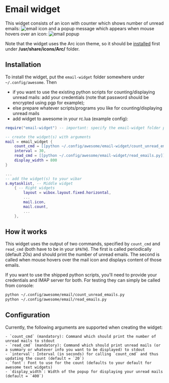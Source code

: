 # Email widget

This widget consists of an icon with counter which shows number of unread emails: ![email icon](./em-wid-1.png)
and a popup message which appears when mouse hovers over an icon: ![email popup](./em-wid-2.png)

Note that the widget uses the Arc icon theme, so it should be [installed](https://github.com/horst3180/arc-icon-theme#installation) first under **/usr/share/icons/Arc/** folder.

## Installation

To install the widget, put the `email-widget` folder somewhere under `~/.config/awesome`. Then

 - if you want to use the existing python scripts for counting/displaying unread mails: add your credentials (note that password should be encrypted using pgp for example);
 - else prepare whatever scripts/programs you like for counting/displaying unread mails
 - add widget to awesome in your rc.lua (example config):

```lua
require("email-widget") -- important: specify the email-widget folder path relative to your rc.lua!

-- create the widget(s) with arguments
mail = email_widget {
    count_cmd = [[python ~/.config/awesome/email-widget/count_unread_emails.py]],
    interval = 30,
    read_cmd = [[python ~/.config/awesome/email-widget/read_emails.py]],
    display_width = 800
}

...
-- add the widget(s) to your wibar
s.mytasklist, -- Middle widget
    { -- Right widgets
        layout = wibox.layout.fixed.horizontal,
        ...
        mail.icon,
        mail.count,
        ...
    },
```

## How it works

This widget uses the output of two commands, specified by `count_cmd` and `read_cmd` (both have to be in your `$PATH`).
The first is called periodically (default 20s) and should print the number of unread emails.
The second is called when mouse hovers over the mail icon and displays content of those emails.

If you want to use the shipped python scripts, you'll need to provide your credentials and IMAP server for both.
For testing they can simply be called from console:

``` bash
python ~/.config/awesome/email/count_unread_emails.py
python ~/.config/awesome/email/read_emails.py
```

## Configuration

Currently, the following arguments are supported when creating the widget:

    - `count_cmd` (mandatory): Command which should print the number of unread mails to stdout
    - `read_cmd` (mandatory): Command which should print unread mails (or a summary or whatever info you want to be displayed) to stdout
    - `interval`: Interval (in seconds) for calling `count_cmd` and thus updating the count (default = `20`)
    - `font`: Font to use for the count (defaults to your default for awesome text widgets)
    - `display_width`: Width of the popup for displaying your unread mails (default = `400`)
